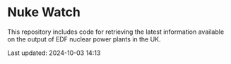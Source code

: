 # Nuke Watch

This repository includes code for retrieving the latest information available on the output of EDF nuclear power plants in the UK.

Last updated: 2024-10-03 14:13
